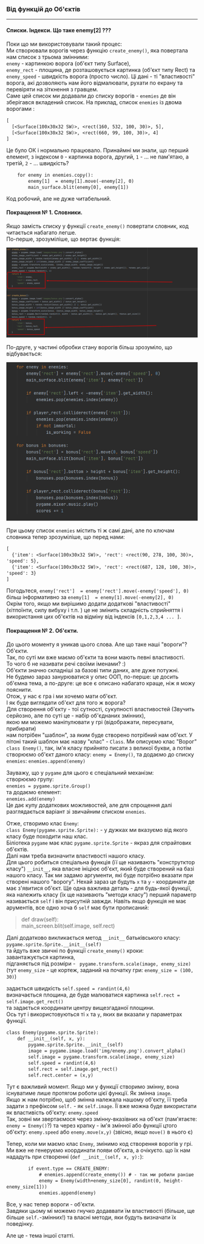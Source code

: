 ### Від функцій до Об'єктів
---

#### Списки. Індекси. Що таке enemy[2] ???

Поки що ми використовували такий процес:  
Ми створювали ворогів через функцію  `create_enemy()`, яка повертала нам список з трьома змінними:   
`enemy` - картинкою ворога (об'єкт типу Surface),   
`enemy_rect` - площина, де розташовується картинка (об'єкт типу Rect) та   `enemy_speed` - швидкість ворога (просто число). Ці дані - ті "властивості" ворога, акі дозволяють нам його відмалювати, рухати по екрану та перевіряти на зіткнення з гравцем.   
Саме цей список ми додавали до списку ворогів - `enemies` де він зберігався вкладений список.
На приклад, список `enemies` із двома ворогами :

```
[
  [<Surface(100x30x32 SW)>, <rect(160, 532, 100, 30)>, 5], 
  [<Surface(100x30x32 SW)>, <rect(660, 99, 100, 30)>, 4]
]
```

Це було ОК і нормально працювало. Принаймні ми знали, що перший елемент, з індексом `0` - картинка ворога, другий, `1` - ... не пам'ятаю, а третій, `2` - ... швидкість?

```
    for enemy in enemies.copy():
        enemy[1]  = enemy[1].move(-enemy[2], 0)
        main_surface.blit(enemy[0], enemy[1])
```        

Код робочий, але не дуже читабельний.

#### Покращення № 1. Словники.

Якщо замість списку у функції `create_enemy()` повертати словник, код читається набагато легше.   
По-перше, зрозуміліше, що вертає функція:  

![Функція повертає словник](Doc/func_with_dict_1.png)  

По-друге, у частині обробки стану ворогів більш зрозуміло, що відбувається:  

![ключі словника замість індексів списку](Doc/func_with_dict_2.png)  

При цьому список `enemies` містить ті ж самі дані, але по ключам словника тепер зрозуміліше, що перед нами:

```
[
  {'item': <Surface(100x30x32 SW)>, 'rect': <rect(90, 278, 100, 30)>, 'speed': 5}, 
  {'item': <Surface(100x30x32 SW)>, 'rect': <rect(687, 128, 100, 30)>, 'speed': 3}
]
```

Погодьтеся, `enemy['rect']  = enemy['rect'].move(-enemy['speed'], 0)` більш інформативно за `enemy[1]  = enemy[1].move(-enemy[2], 0)`  
Окрім того, якщо ми вирішимо додати додаткові "властивості" (хітпоїнти, силу вибуху і т.п. ) це не змінить складність сприйняття і використання цих об'єктів на відміну від індексів `[0,1,2,3,4 ... ]`.  

#### Покращення № 2. Об'єкти.

До цього моменту я уникав цього слова. Але що таке наші "вороги"?   
Об'єкти.  
Так, по суті ми вже маємо об'єкти та вони мають певні властивості.  
То чого б не називати речі своїми іменами? :)  
Об'єкти значно складніші за базові типи даних, але дуже потужні.  
Не будемо зараз занурюватися у опис ООП, по-перше: це досить об'ємна тема, а по-друге: це все є описано набагато краще, ніж я можу пояснити.  
Отож, у нас є гра і ми хочемо мати об'єкт.  
І як буде виглядати об'єкт для того ж ворога?  
Для створення об'єкту - тої сутності, сукупності властивостей (Звучить серйозно, але по суті це - набір об'єднаних змінних),  
якою ми можемо маніпулювати у грі (відображати, пересувати, прибирати)   
нам потрібен "шаблон", за яким буде створено потрібний нам об'єкт.
У пітоні такий шаблон має назву "клас" - `Class`.
Ми описуємо клас "Ворог" `class Enemy()`, так, ім'я класу прийнято писати з великої букви, а потім створюємо об'єкт даного класу: `enemy = Enemy()`, та додаємо до списку `enemies`: `enemies.append(enemy)`  

Зауважу, що у `pygame` для цього є спеціальний механізм:  
створюємо групу:  
  `enemies = pygame.sprite.Group()`  
та додаємо елемент:  
  `enemies.add(enemy)`  
Це дає купу додаткових можливостей, але для спрощення далі разглядається варіант зі звичайним списком `enemies`.  

Отже, створимо клас `Enemy`:  
`class Enemy(pygame.sprite.Sprite):` - у дужках ми вказуємо від якого класу буде походити наш клас.   
Біліотека `pygame` має клас `pygame.sprite.Sprite` - якраз для спрайтових об'єктів.   
Далі нам треба визначити властивості нашого класу.   
Для цього робиться спеціальна функція (її ще називають "конструтктор класу") `__init__`, яка власне ініціює об'єкт, який буде створений на базі нашого класу. Так ми задамо аргументи, які буде потрібно вказати при створені нашого "ворогу". Нехай зараз це будуть  `x` та `y` - координати де має з'явитися об'єкт.
Ще одна важлива деталь - для будь-якої функції, яка належить класу (їх ще називають "методи класу") перший параметр називається `self` і він присутній завжди. Навіть якщо функція не має арументів, все одно хоча б `self` має бути прописаний:

>  def draw(self):   
>       main_screen.blit(self.image, self.rect)   

Далі додатково викликається метод `__init__` батьківського класу:  
`pygame.sprite.Sprite.__init__(self)`  
та йдуть вже звичні по функції `create_enemy()` кроки:  
завантажується картинка,     
підганяється під розміри  -  ` pygame.transform.scale(image, enemy_size)`  
(тут `enemy_size` - це кортеж, заданий на початку гри: `enemy_size = (100, 30)`)  
  

задається швидкість               `self.speed = randint(4,6)`  
визначається площина, де буде малюватися картинка  `self.rect = self.image.get_rect()`    
та задається координати центру вищезгаданої площини.   
Ось тут і використовуються ті `x` та `y`, яких ви вказали у параметрах функції.  

```
class Enemy(pygame.sprite.Sprite):
    def __init__(self, x, y):
        pygame.sprite.Sprite.__init__(self)
        image = pygame.image.load('img/enemy.png').convert_alpha()
        self.image = pygame.transform.scale(image, enemy_size)
        self.speed = randint(4,6)
        self.rect = self.image.get_rect()
        self.rect.center = (x,y)
```

Тут є важливий момент. Якщо ми у функції створимо змінну, вона існуватиме лише протягом роботи цієї функції. Як змінна `image`.   
Якщо ж нам потрібно, щоб змінна належала нашому об'єкту, її треба задати з префіксом `self.` - як `self.image`. Її вже можна буде використати як властивість об'єкту: `enemy.speed`  
Так, зовні ми звертаємося через змінну-вказівних на об'єкт (пам'ятаєте: `enemy = Enemy()`?) та через крапку - ім'я змінної або функції цтого об'єкту: `enemy.speed` або `enemy.move(x,y)` (звісно, якщо `move()` в нього є)  

Тепер, коли ми маємо клас `Enemy`, змінимо код створення ворогів у грі.  
Ми вже не генеруємо координати появи об'єкта, а очікуєто. що їх нам нададуть при створенні (`def __init__(self, x, y):`):


```
        if event.type == CREATE_ENEMY:
            # enemies.append(create_enemy()) # - так ми робили раніше
            enemy = Enemy(width+enemy_size[0], randint(0, height-enemy_size[1]))
            enemies.append(enemy)
```

Все, у нас тепер вороги - об'єкти.  
Завдяки цьому мі можемо гнучко додаввати їм властивості (більше, ще більше `self.`-змінних!) та власні методи, яки будуть визначати їх поведінку.

Але це - тема іншої статті.

